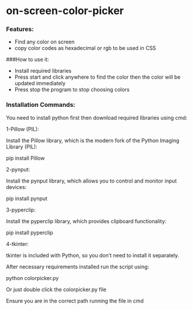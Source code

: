 # on-screen-color-picker

### Features:

- Find any color on screen
- copy color codes as hexadecimal or rgb to
be used in CSS


###How to use it:
- Install required libraries
- Press start and click anywhere to find the color
then the color will be updated immediately
- Press stop the program to stop choosing colors

### Installation Commands:

You need to install python first then download required libraries using cmd:

1-Pillow (PIL):

Install the Pillow library, which is the modern fork of the Python Imaging Library (PIL):

pip install Pillow

2-pynput:

Install the pynput library, which allows you to control and monitor input devices:

pip install pynput

3-pyperclip:

Install the pyperclip library, which provides clipboard functionality:

pip install pyperclip

4-tkinter:

tkinter is included with Python, so you don’t need to install it separately.



After necessary requirements installed run the script using:

python colorpicker.py

Or just double click the colorpicker.py file

Ensure you are in the correct path running the file in cmd












